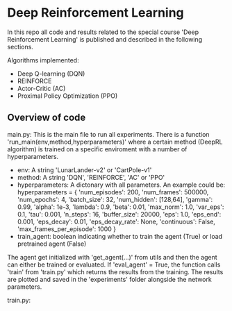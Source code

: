 # Deep Reinforcement Learning

In this repo all code and results related to the special course 'Deep Reinforcement Learning' is published and described in the following sections. 

Algorithms implemented: 
* Deep Q-learning (DQN)
* REINFORCE
* Actor-Critic (AC)
* Proximal Policy Optimization (PPO)

## Overview of code

main.py: This is the main file to run all experiments. There is a function 'run_main(env,method,hyperparameters)' where a certain method (DeepRL algorithm) is trained on a specific enviroment with a number of hyperparameters. 
* env: A string 'LunarLander-v2' or 'CartPole-v1'
* method: A string 'DQN', 'REINFORCE', 'AC' or 'PPO'
* hyperparameters: A dictonary with all parameters. An example could be:     
hyperparameters = {
        'num_episodes': 200,
        'num_frames': 500000,
        'num_epochs': 4,
        'batch_size': 32,
        'num_hidden': [128,64],
        'gamma': 0.99,
        'alpha': 1e-3,
        'lambda': 0.9,
        'beta': 0.01,
        'max_norm': 1.0,
        'var_eps': 0.1,
        'tau': 0.001,
        'n_steps': 16,
        'buffer_size': 20000,
        'eps': 1.0,
        'eps_end': 0.001,
        'eps_decay': 0.01,
        'eps_decay_rate': None,
        'continuous': False,
        'max_frames_per_episode': 1000
    }
* train_agent: boolean indicating whether to train the agent (True) or load pretrained agent (False)

The agent get initialized with 'get_agent(...)' from utils and then the agent can either be trained or evaluated. If 'eval_agent' = True, the function calls 'train' from 'train.py' which returns the results from the training. The results are plotted and saved in the 'experiments' folder alongside the network parameters.

train.py: 

